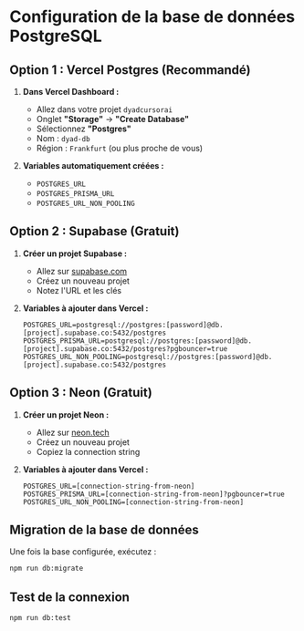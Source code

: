 # Configuration de la base de données PostgreSQL

## Option 1 : Vercel Postgres (Recommandé)

1. **Dans Vercel Dashboard :**
   - Allez dans votre projet `dyadcursorai`
   - Onglet **"Storage"** → **"Create Database"**
   - Sélectionnez **"Postgres"**
   - Nom : `dyad-db`
   - Région : `Frankfurt` (ou plus proche de vous)

2. **Variables automatiquement créées :**
   - `POSTGRES_URL`
   - `POSTGRES_PRISMA_URL` 
   - `POSTGRES_URL_NON_POOLING`

## Option 2 : Supabase (Gratuit)

1. **Créer un projet Supabase :**
   - Allez sur [supabase.com](https://supabase.com)
   - Créez un nouveau projet
   - Notez l'URL et les clés

2. **Variables à ajouter dans Vercel :**
   ```
   POSTGRES_URL=postgresql://postgres:[password]@db.[project].supabase.co:5432/postgres
   POSTGRES_PRISMA_URL=postgresql://postgres:[password]@db.[project].supabase.co:5432/postgres?pgbouncer=true
   POSTGRES_URL_NON_POOLING=postgresql://postgres:[password]@db.[project].supabase.co:5432/postgres
   ```

## Option 3 : Neon (Gratuit)

1. **Créer un projet Neon :**
   - Allez sur [neon.tech](https://neon.tech)
   - Créez un nouveau projet
   - Copiez la connection string

2. **Variables à ajouter dans Vercel :**
   ```
   POSTGRES_URL=[connection-string-from-neon]
   POSTGRES_PRISMA_URL=[connection-string-from-neon]?pgbouncer=true
   POSTGRES_URL_NON_POOLING=[connection-string-from-neon]
   ```

## Migration de la base de données

Une fois la base configurée, exécutez :

```bash
npm run db:migrate
```

## Test de la connexion

```bash
npm run db:test
```
